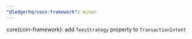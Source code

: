 ```yaml
---
"@ledgerhq/coin-framework": minor
---
```


core(coin-framework): add `feesStrategy` property to `TransactionIntent`
